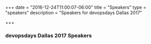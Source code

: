+++
date = "2016-12-24T11:00:07-06:00"
title = "Speakers"
type = "speakers"
description = "Speakers for devopsdays Dallas 2017"

+++

### devopsdays Dallas 2017 Speakers
